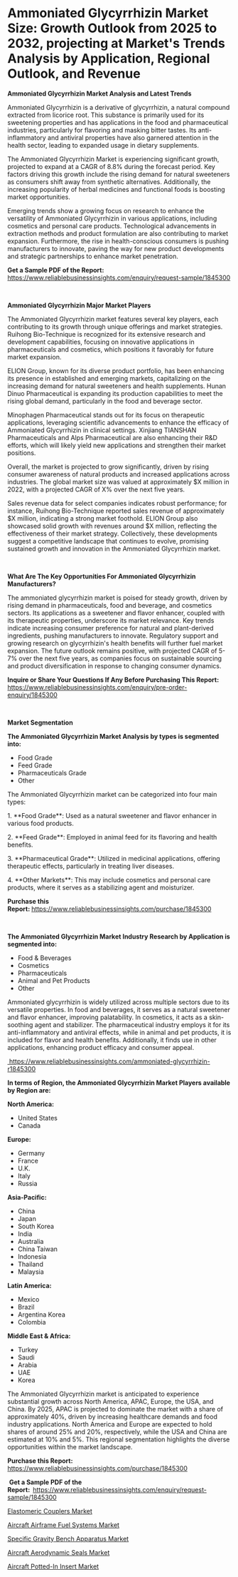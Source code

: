 <p><h1>Ammoniated Glycyrrhizin Market Size: Growth Outlook from 2025 to 2032, projecting at Market's Trends Analysis by Application, Regional Outlook, and Revenue</h1></p><p><strong>Ammoniated Glycyrrhizin Market Analysis and Latest Trends</strong></p>
<p><p>Ammoniated Glycyrrhizin is a derivative of glycyrrhizin, a natural compound extracted from licorice root. This substance is primarily used for its sweetening properties and has applications in the food and pharmaceutical industries, particularly for flavoring and masking bitter tastes. Its anti-inflammatory and antiviral properties have also garnered attention in the health sector, leading to expanded usage in dietary supplements.</p><p>The Ammoniated Glycyrrhizin Market is experiencing significant growth, projected to expand at a CAGR of 8.8% during the forecast period. Key factors driving this growth include the rising demand for natural sweeteners as consumers shift away from synthetic alternatives. Additionally, the increasing popularity of herbal medicines and functional foods is boosting market opportunities. </p><p>Emerging trends show a growing focus on research to enhance the versatility of Ammoniated Glycyrrhizin in various applications, including cosmetics and personal care products. Technological advancements in extraction methods and product formulation are also contributing to market expansion. Furthermore, the rise in health-conscious consumers is pushing manufacturers to innovate, paving the way for new product developments and strategic partnerships to enhance market penetration.</p></p>
<p><strong>Get a Sample PDF of the Report:&nbsp;</strong> <a href="https://www.reliablebusinessinsights.com/enquiry/request-sample/1845300?utm_campaign=3347&utm_medium=2&utm_source=Github&utm_content=ia&utm_term=01042025&utm_id=ammoniated-glycyrrhizin">https://www.reliablebusinessinsights.com/enquiry/request-sample/1845300</a></p>
<p>&nbsp;</p>
<p><strong>Ammoniated Glycyrrhizin Major Market Players</strong></p>
<p><p>The Ammoniated Glycyrrhizin market features several key players, each contributing to its growth through unique offerings and market strategies. Ruihong Bio-Technique is recognized for its extensive research and development capabilities, focusing on innovative applications in pharmaceuticals and cosmetics, which positions it favorably for future market expansion.</p><p>ELION Group, known for its diverse product portfolio, has been enhancing its presence in established and emerging markets, capitalizing on the increasing demand for natural sweeteners and health supplements. Hunan Dinuo Pharmaceutical is expanding its production capabilities to meet the rising global demand, particularly in the food and beverage sector.</p><p>Minophagen Pharmaceutical stands out for its focus on therapeutic applications, leveraging scientific advancements to enhance the efficacy of Ammoniated Glycyrrhizin in clinical settings. Xinjiang TIANSHAN Pharmaceuticals and Alps Pharmaceutical are also enhancing their R&D efforts, which will likely yield new applications and strengthen their market positions.</p><p>Overall, the market is projected to grow significantly, driven by rising consumer awareness of natural products and increased applications across industries. The global market size was valued at approximately $X million in 2022, with a projected CAGR of X% over the next five years.</p><p>Sales revenue data for select companies indicates robust performance; for instance, Ruihong Bio-Technique reported sales revenue of approximately $X million, indicating a strong market foothold. ELION Group also showcased solid growth with revenues around $X million, reflecting the effectiveness of their market strategy. Collectively, these developments suggest a competitive landscape that continues to evolve, promising sustained growth and innovation in the Ammoniated Glycyrrhizin market.</p></p>
<p>&nbsp;</p>
<p><strong>What Are The Key Opportunities For Ammoniated Glycyrrhizin Manufacturers?</strong></p>
<p><p>The ammoniated glycyrrhizin market is poised for steady growth, driven by rising demand in pharmaceuticals, food and beverage, and cosmetics sectors. Its applications as a sweetener and flavor enhancer, coupled with its therapeutic properties, underscore its market relevance. Key trends indicate increasing consumer preference for natural and plant-derived ingredients, pushing manufacturers to innovate. Regulatory support and growing research on glycyrrhizin's health benefits will further fuel market expansion. The future outlook remains positive, with projected CAGR of 5-7% over the next five years, as companies focus on sustainable sourcing and product diversification in response to changing consumer dynamics.</p></p>
<p><strong>Inquire or Share Your Questions If Any Before Purchasing This Report:</strong> <a href="https://www.reliablebusinessinsights.com/enquiry/pre-order-enquiry/1845300?utm_campaign=3347&utm_medium=2&utm_source=Github&utm_content=ia&utm_term=01042025&utm_id=ammoniated-glycyrrhizin">https://www.reliablebusinessinsights.com/enquiry/pre-order-enquiry/1845300</a></p>
<p>&nbsp;</p>
<p><strong>Market Segmentation</strong></p>
<p><strong>The Ammoniated Glycyrrhizin Market Analysis by types is segmented into:</strong></p>
<p><ul><li>Food Grade</li><li>Feed Grade</li><li>Pharmaceuticals Grade</li><li>Other</li></ul></p>
<p><p>The Ammoniated Glycyrrhizin market can be categorized into four main types: </p><p>1. **Food Grade**: Used as a natural sweetener and flavor enhancer in various food products.  </p><p>2. **Feed Grade**: Employed in animal feed for its flavoring and health benefits.  </p><p>3. **Pharmaceutical Grade**: Utilized in medicinal applications, offering therapeutic effects, particularly in treating liver diseases.  </p><p>4. **Other Markets**: This may include cosmetics and personal care products, where it serves as a stabilizing agent and moisturizer.</p></p>
<p><strong>Purchase this Report:&nbsp;</strong><a href="https://www.reliablebusinessinsights.com/purchase/1845300?utm_campaign=3347&utm_medium=2&utm_source=Github&utm_content=ia&utm_term=01042025&utm_id=ammoniated-glycyrrhizin">https://www.reliablebusinessinsights.com/purchase/1845300</a></p>
<p>&nbsp;</p>
<p><strong>The Ammoniated Glycyrrhizin Market Industry Research by Application is segmented into:</strong></p>
<p><ul><li>Food & Beverages</li><li>Cosmetics</li><li>Pharmaceuticals</li><li>Animal and Pet Products</li><li>Other</li></ul></p>
<p><p>Ammoniated glycyrrhizin is widely utilized across multiple sectors due to its versatile properties. In food and beverages, it serves as a natural sweetener and flavor enhancer, improving palatability. In cosmetics, it acts as a skin-soothing agent and stabilizer. The pharmaceutical industry employs it for its anti-inflammatory and antiviral effects, while in animal and pet products, it is included for flavor and health benefits. Additionally, it finds use in other applications, enhancing product efficacy and consumer appeal.</p></p>
<p><a href="https://www.reliablebusinessinsights.com/ammoniated-glycyrrhizin-r1845300?utm_campaign=3347&utm_medium=2&utm_source=Github&utm_content=ia&utm_term=01042025&utm_id=ammoniated-glycyrrhizin">&nbsp;https://www.reliablebusinessinsights.com/ammoniated-glycyrrhizin-r1845300</a></p>
<p><strong>In terms of Region, the Ammoniated Glycyrrhizin Market Players available by Region are:</strong></p>
<p>
    <p> <strong> North America: </strong>
        <ul>
            <li>United States</li>
            <li>Canada</li>
        </ul>
        </p> 
    <p> <strong> Europe: </strong>
        <ul>
            <li>Germany</li>
            <li>France</li>
            <li>U.K.</li>
            <li>Italy</li>
            <li>Russia</li>
        </ul>
        </p> 
    <p> <strong> Asia-Pacific: </strong>
        <ul>
            <li>China</li>
            <li>Japan</li>
            <li>South Korea</li>
            <li>India</li>
            <li>Australia</li>
            <li>China Taiwan</li>
            <li>Indonesia</li>
            <li>Thailand</li>
            <li>Malaysia</li>
        </ul>
        </p> 
    <p> <strong> Latin America: </strong>
        <ul>
            <li>Mexico</li>
            <li>Brazil</li>
            <li>Argentina Korea</li>
            <li>Colombia</li>
        </ul>
        </p> 
    <p> <strong> Middle East & Africa: </strong>
        <ul>
            <li>Turkey</li>
            <li>Saudi</li>
            <li>Arabia</li>
            <li>UAE</li>
            <li>Korea</li>
        </ul>
    </p>
    </p>
<p><p>The Ammoniated Glycyrrhizin market is anticipated to experience substantial growth across North America, APAC, Europe, the USA, and China. By 2025, APAC is projected to dominate the market with a share of approximately 40%, driven by increasing healthcare demands and food industry applications. North America and Europe are expected to hold shares of around 25% and 20%, respectively, while the USA and China are estimated at 10% and 5%. This regional segmentation highlights the diverse opportunities within the market landscape.</p></p>
<p><strong>Purchase this Report: </strong><a href="https://www.reliablebusinessinsights.com/purchase/1845300?utm_campaign=3347&utm_medium=2&utm_source=Github&utm_content=ia&utm_term=01042025&utm_id=ammoniated-glycyrrhizin">https://www.reliablebusinessinsights.com/purchase/1845300</a></p>
<p>&nbsp;<strong>Get a Sample PDF of the Report:&nbsp;&nbsp;</strong><a href="https://www.reliablebusinessinsights.com/enquiry/request-sample/1845300?utm_campaign=3347&utm_medium=2&utm_source=Github&utm_content=ia&utm_term=01042025&utm_id=ammoniated-glycyrrhizin">https://www.reliablebusinessinsights.com/enquiry/request-sample/1845300</a></p>
<p><strong></strong></p>
<p><p><a href="https://www.linkedin.com/pulse/industry-strategies-opportunities-elastomeric-couplers-ksbbe?utm_campaign=3347&utm_medium=2&utm_source=Github&utm_content=ia&utm_term=01042025&utm_id=ammoniated-glycyrrhizin">Elastomeric Couplers Market</a></p><p><a href="https://www.linkedin.com/pulse/aircraft-airframe-fuel-systems-market-innovations-trends-comprehensive-c1zkf?utm_campaign=3347&utm_medium=2&utm_source=Github&utm_content=ia&utm_term=01042025&utm_id=ammoniated-glycyrrhizin">Aircraft Airframe Fuel Systems Market</a></p><p><a href="https://www.linkedin.com/pulse/specific-gravity-bench-apparatus-market-forecast-highlights-aisve?utm_campaign=3347&utm_medium=2&utm_source=Github&utm_content=ia&utm_term=01042025&utm_id=ammoniated-glycyrrhizin">Specific Gravity Bench Apparatus Market</a></p><p><a href="https://www.linkedin.com/pulse/lucrative-growth-aircraft-aerodynamic-seals-market-forecasted-hw6if?utm_campaign=3347&utm_medium=2&utm_source=Github&utm_content=ia&utm_term=01042025&utm_id=ammoniated-glycyrrhizin">Aircraft Aerodynamic Seals Market</a></p><p><a href="https://www.linkedin.com/pulse/aircraft-potted-in-insert-market-analysis-shows-detailed-trends-xurrf?utm_campaign=3347&utm_medium=2&utm_source=Github&utm_content=ia&utm_term=01042025&utm_id=ammoniated-glycyrrhizin">Aircraft Potted-In Insert Market</a></p></p>